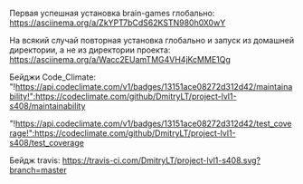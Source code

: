Первая успешная установка brain-games глобально:
https://asciinema.org/a/ZkYPT7bCdS62KSTN980h0X0wY

На всякий случай повторная установка глобально и запуск из домашней директории, а не из директории проекта:
https://asciinema.org/a/Wacc2EUamTMG4VH4jKcMME1Qg

Бейджи Code_Climate:
"!https://api.codeclimate.com/v1/badges/13151ace08272d312d42/maintainability!":https://codeclimate.com/github/DmitryLT/project-lvl1-s408/maintainability

"!https://api.codeclimate.com/v1/badges/13151ace08272d312d42/test_coverage!":https://codeclimate.com/github/DmitryLT/project-lvl1-s408/test_coverage

Бейдж travis:
https://travis-ci.com/DmitryLT/project-lvl1-s408.svg?branch=master